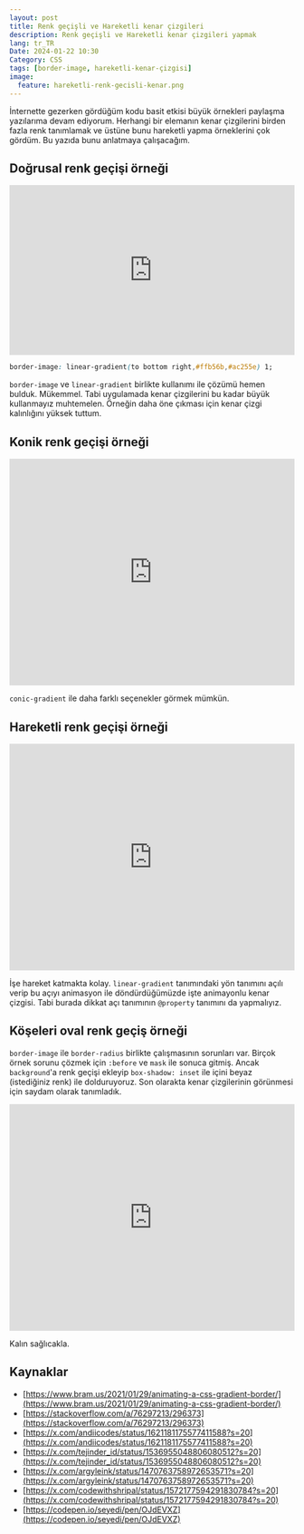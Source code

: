 ```yaml
---
layout: post
title: Renk geçişli ve Hareketli kenar çizgileri
description: Renk geçişli ve Hareketli kenar çizgileri yapmak
lang: tr_TR
Date: 2024-01-22 10:30
Category: CSS
tags: [border-image, hareketli-kenar-çizgisi]
image:
  feature: hareketli-renk-gecisli-kenar.png
---
```


İnternette gezerken gördüğüm kodu basit etkisi büyük örnekleri paylaşma yazılarıma devam ediyorum. Herhangi bir elemanın kenar çizgilerini birden fazla renk tanımlamak ve üstüne bunu hareketli yapma örneklerini çok gördüm. Bu yazıda bunu anlatmaya çalışacağım.

## Doğrusal renk geçişi örneği

<iframe height="300" style="width: 100%;" scrolling="no" title="Animated gradient border" src="https://codepen.io/fatihhayri/embed/gOEmREo?default-tab=result" frameborder="no" loading="lazy" allowtransparency="true" allowfullscreen="true"></iframe>

```css
border-image: linear-gradient(to bottom right,#ffb56b,#ac255e) 1;
```

`border-image` ve `linear-gradient` birlikte kullanımı ile çözümü hemen bulduk. Mükemmel. Tabi uygulamada kenar çizgilerini bu kadar büyük kullanmayız muhtemelen. Örneğin daha öne çıkması için kenar çizgi kalınlığını yüksek tuttum. 

## Konik renk geçişi örneği

<iframe height="400" style="width: 100%;" scrolling="no" title="Animated gradient border" src="https://codepen.io/fatihhayri/embed/WNmpEge?default-tab=Cresult" frameborder="no" loading="lazy" allowtransparency="true" allowfullscreen="true"></iframe>

`conic-gradient` ile daha farklı seçenekler görmek mümkün. 

## Hareketli renk geçişi örneği

<iframe height="400" style="width: 100%;" scrolling="no" title="Animated gradient border -3" src="https://codepen.io/fatihhayri/embed/oNVZeaq?default-tab=result" frameborder="no" loading="lazy" allowtransparency="true" allowfullscreen="true"></iframe>

İşe hareket katmakta kolay. `linear-gradient` tanımındaki yön tanımını açılı verip bu açıyı animasyon ile döndürdüğümüzde işte animayonlu kenar çizgisi. Tabi burada dikkat açı tanımının `@property` tanımını da yapmalıyız. 

## Köşeleri oval renk geçiş örneği 

`border-image` ile `border-radius` birlikte çalışmasının sorunları var. Birçok örnek sorunu çözmek için `:before` ve `mask` ile sonuca gitmiş. Ancak `background`'a renk geçişi ekleyip `box-shadow: inset`  ile içini beyaz (istediğiniz renk)  ile dolduruyoruz. Son olarakta kenar çizgilerinin görünmesi için saydam olarak tanımladık. 

<iframe height="400" style="width: 100%;" scrolling="no" title="Animated gradient border" src="https://codepen.io/fatihhayri/embed/YzgZQmx?default-tab=result" frameborder="no" loading="lazy" allowtransparency="true" allowfullscreen="true"></iframe>

Kalın sağlıcakla.


## Kaynaklar

 - [https://www.bram.us/2021/01/29/animating-a-css-gradient-border/](https://www.bram.us/2021/01/29/animating-a-css-gradient-border/)
 - [https://stackoverflow.com/a/76297213/296373](https://stackoverflow.com/a/76297213/296373)
 - [https://x.com/andiicodes/status/1621181175577411588?s=20](https://x.com/andiicodes/status/1621181175577411588?s=20)
 - [https://x.com/tejinder_id/status/1536955048806080512?s=20](https://x.com/tejinder_id/status/1536955048806080512?s=20)
 - [https://x.com/argyleink/status/1470763758972653571?s=20](https://x.com/argyleink/status/1470763758972653571?s=20)
 - [https://x.com/codewithshripal/status/1572177594291830784?s=20](https://x.com/codewithshripal/status/1572177594291830784?s=20)
 - [https://codepen.io/seyedi/pen/OJdEVXZ](https://codepen.io/seyedi/pen/OJdEVXZ)